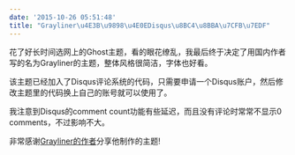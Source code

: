 ```yaml
---
date: '2015-10-26 05:51:48'
title: "Grayliner\u4E3B\u9898\u4E0EDisqus\u8BC4\u8BBA\u7CFB\u7EDF"
---
```

花了好长时间选网上的Ghost主题，看的眼花缭乱，我最后终于决定了用国内作者写的名为Grayliner的主题，整体风格很简洁，字体也好看。

该主题已经加入了Disqus评论系统的代码，只需要申请一个Disqus账户，然后修改主题里的代码换上自己的账号就可以使用了。

我注意到Disqus的comment count功能有些延迟，而且没有评论时常常不显示0 comments，不过影响不大。

非常感谢[Grayliner的作者](http://swordair.com/grayliner-theme/)分享他制作的主题!
